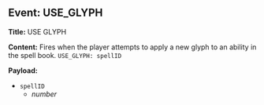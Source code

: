 ## Event: USE_GLYPH

**Title:** USE GLYPH

**Content:**
Fires when the player attempts to apply a new glyph to an ability in the spell book.
`USE_GLYPH: spellID`

**Payload:**
- `spellID`
  - *number*